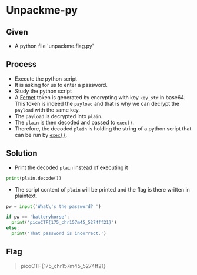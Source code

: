 # Unpackme-py

## Given 
- A python file 'unpackme.flag.py'

## Process
- Execute the python script
- It is asking for us to enter a password. 
- Study the python script
- A [Fernet](https://cryptography.io/en/latest/fernet/) token is generated by encrypting with key `key_str` in base64. This token is indeed the `payload` and that is why we can decrypt the `payload` with the same key.
- The `payload` is decrypted into `plain`.
- The `plain` is then decoded and passed to `exec()`.
- Therefore, the decoded `plain` is holding the string of a python script that can be run by [`exec()`](https://www.tutorialspoint.com/exec-in-python). 

## Solution
- Print the decoded `plain` instead of executing it
``` python
print(plain.decode())
```
- The script content of `plain` will be printed and the flag is there written in plaintext.
```python
pw = input('What\'s the password? ')

if pw == 'batteryhorse':
  print('picoCTF{175_chr157m45_5274ff21}')
else:
  print('That password is incorrect.')
```

## Flag 
> picoCTF{175_chr157m45_5274ff21}